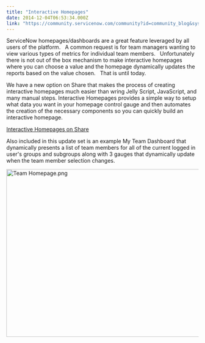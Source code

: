 ```yaml
---
title: "Interactive Homepages"
date: 2014-12-04T06:53:34.000Z
link: "https://community.servicenow.com/community?id=community_blog&sys_id=bfcce265dbd0dbc01dcaf3231f9619af"
---
```

<p>ServiceNow homepages/dashboards are a great feature leveraged by all users of the platform.   A common request is for team managers wanting to view various types of metrics for individual team members.   Unfortunately there is not out of the box mechanism to make interactive homepages where you can choose a value and the homepage dynamically updates the reports based on the value chosen.   That is until today.</p><p></p><p>We have a new option on Share that makes the process of creating interactive homepages much easier than wring Jelly Script, JavaScript, and many manual steps. Interactive Homepages provides a simple way to setup what data you want in your homepage control gauge and then automates the creation of the necessary components so you can quickly build an interactive homepage.</p><p><a title="hare.servicenow.com/app.do#/detailV2/f1f3fa852bf471004a1e976be8da155c/overview" href="https://share.servicenow.com/app.do#/detailV2/f1f3fa852bf471004a1e976be8da155c/overview">Interactive Homepages on Share</a></p><p></p><p>Also included in this update set is an example My Team Dashboard that dynamically presents a list of team members for all of the current logged in user's groups and subgroups along with 3 gauges that dynamically update when the team member selection changes.</p><p><img  alt="Team Homepage.png" class="image-0 jive-image" src="9443200edb5c5344e9737a9e0f961962.iix" style="height: 439px; width: 620px;"/></p>